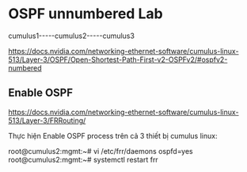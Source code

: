 # OSPF unnumbered Lab

cumulus1-----cumulus2-----cumulus3

[<https://docs.nvidia.com/networking-ethernet-software/cumulus-linux-513/Layer-3/OSPF/Open-Shortest-Path-First-v2-OSPFv2/#ospfv2-numbered>](https://docs.nvidia.com/networking-ethernet-software/cumulus-linux-513/Layer-3/OSPF/Open-Shortest-Path-First-v2-OSPFv2/#ospfv2-unnumbered)

## Enable OSPF

<https://docs.nvidia.com/networking-ethernet-software/cumulus-linux-513/Layer-3/FRRouting/>

Thực hiện Enable OSPF process trên cả 3 thiết bị cumulus linux:

root@cumulus2:mgmt:~# vi /etc/frr/daemons
ospfd=yes
root@cumulus2:mgmt:~# systemctl restart frr
